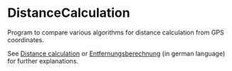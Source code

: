 # DistanceCalculation

Program to compare various algorithms for distance calculation from GPS coordinates.

See [Distance calculation](https://en.kompf.de/gps/distcalc.html) or [Entfernungsberechnung](https://www.kompf.de/gps/distcalc.html) (in german language) for further explanations.
